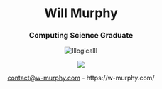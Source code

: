 <h1 align="center">Will Murphy</h1>
<h3 align="center">Computing Science Graduate</h3>

<p align="center"> <img src="https://komarev.com/ghpvc/?username=Illogicalll&label=Profile%20views&color=0e75b6&style=flat" alt="Illogicalll" /> </p>

<p align="center">
<a>
  <img align="center" src="https://github-readme-stats.vercel.app/api/top-langs/?username=Illogicalll&layout=compact&theme=dark&" />
</a>

<p align="center"><a href="mailto:contact@w-murphy.com">contact@w-murphy.com</a>    -    https://w-murphy.com/</p>


